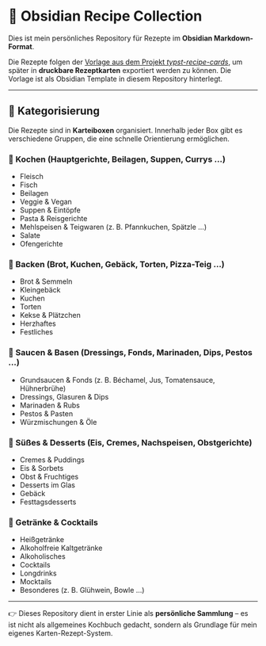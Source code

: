 # 🍴 Obsidian Recipe Collection

Dies ist mein persönliches Repository für Rezepte im **Obsidian Markdown-Format**.

Die Rezepte folgen der [Vorlage aus dem Projekt *typst-recipe-cards*](https://github.com/AlexMi-Ha/typst-recipe-cards/), um später in **druckbare Rezeptkarten** exportiert werden zu können. Die Vorlage ist als Obsidian Template in diesem Repository hinterlegt.

---

## 📂 Kategorisierung

Die Rezepte sind in **Karteiboxen** organisiert. Innerhalb jeder Box gibt es verschiedene Gruppen, die eine schnelle Orientierung ermöglichen.

### 🍲 Kochen (Hauptgerichte, Beilagen, Suppen, Currys …)

- Fleisch
- Fisch
- Beilagen
- Veggie & Vegan
- Suppen & Eintöpfe
- Pasta & Reisgerichte
- Mehlspeisen & Teigwaren (z. B. Pfannkuchen, Spätzle …)
- Salate
- Ofengerichte

### 🍞 Backen (Brot, Kuchen, Gebäck, Torten, Pizza-Teig …)

- Brot & Semmeln
- Kleingebäck
- Kuchen
- Torten
- Kekse & Plätzchen
- Herzhaftes
- Festliches

### 🥫 Saucen & Basen (Dressings, Fonds, Marinaden, Dips, Pestos …)

- Grundsaucen & Fonds (z. B. Béchamel, Jus, Tomatensauce, Hühnerbrühe)
- Dressings, Glasuren & Dips
- Marinaden & Rubs
- Pestos & Pasten
- Würzmischungen & Öle

### 🍮 Süßes & Desserts (Eis, Cremes, Nachspeisen, Obstgerichte)

- Cremes & Puddings
- Eis & Sorbets
- Obst & Fruchtiges
- Desserts im Glas
- Gebäck
- Festtagsdesserts

### 🍹 Getränke & Cocktails

- Heißgetränke
- Alkoholfreie Kaltgetränke
- Alkoholisches
- Cocktails
- Longdrinks
- Mocktails
- Besonderes (z. B. Glühwein, Bowle …)

---

👉 Dieses Repository dient in erster Linie als **persönliche Sammlung** – es ist nicht als allgemeines Kochbuch gedacht, sondern als Grundlage für mein eigenes Karten-Rezept-System.

